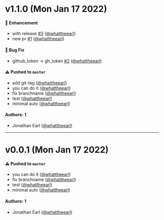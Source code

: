 # v1.1.0 (Mon Jan 17 2022)

#### 🚀 Enhancement

- with release [#3](https://github.com/whattheearl/test-auto/pull/3) ([@whattheearl](https://github.com/whattheearl))
- new pr [#1](https://github.com/whattheearl/test-auto/pull/1) ([@whattheearl](https://github.com/whattheearl))

#### 🐛 Bug Fix

- github_token -> gh_token [#2](https://github.com/whattheearl/test-auto/pull/2) ([@whattheearl](https://github.com/whattheearl))

#### ⚠️ Pushed to `master`

- add git-tag ([@whattheearl](https://github.com/whattheearl))
- you can do it ([@whattheearl](https://github.com/whattheearl))
- fix branchname ([@whattheearl](https://github.com/whattheearl))
- test ([@whattheearl](https://github.com/whattheearl))
- minimal auto ([@whattheearl](https://github.com/whattheearl))

#### Authors: 1

- Jonathan Earl ([@whattheearl](https://github.com/whattheearl))

---

# v0.0.1 (Mon Jan 17 2022)

#### ⚠️ Pushed to `master`

- you can do it ([@whattheearl](https://github.com/whattheearl))
- fix branchname ([@whattheearl](https://github.com/whattheearl))
- test ([@whattheearl](https://github.com/whattheearl))
- minimal auto ([@whattheearl](https://github.com/whattheearl))

#### Authors: 1

- Jonathan Earl ([@whattheearl](https://github.com/whattheearl))
